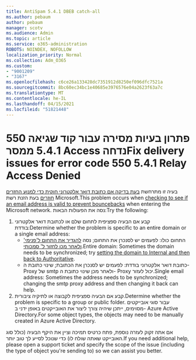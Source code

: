 ```yaml
---
title: AntiSpam 5.4.1 DBEB catch-all
ms.author: pebaum
author: pebaum
manager: scotv
ms.audience: Admin
ms.topic: article
ms.service: o365-administration
ROBOTS: NOINDEX, NOFOLLOW
localization_priority: Normal
ms.collection: Adm_O365
ms.custom:
- "9001209"
- "3167"
ms.openlocfilehash: c6ce26a133428dc7351912d8250ef096dfc7521a
ms.sourcegitcommit: 8bc60ec34bc1e40685e3976576e04a2623f63a7c
ms.translationtype: MT
ms.contentlocale: he-IL
ms.lasthandoff: 04/15/2021
ms.locfileid: "51821448"
---
```

# <a name="fix-delivery-issues-for-error-code-550-541-relay-access-denied"></a><span data-ttu-id="29822-102">פתרון בעיות מסירה עבור קוד שגיאה 550 5.4.1 ממסר Access נדחה</span><span class="sxs-lookup"><span data-stu-id="29822-102">Fix delivery issues for error code 550 5.4.1 Relay Access Denied</span></span>

<span data-ttu-id="29822-103">בעיה זו מתרחשת [בעת בדיקה אם כתובת דואר אלקטרוני חוקית כדי למנוע החזרים חוזרים](https://docs.microsoft.com/exchange/mail-flow-best-practices/use-directory-based-edge-blocking) בעת הזנת רשת Microsoft.</span><span class="sxs-lookup"><span data-stu-id="29822-103">This problem occurs when [checking to see if an email address is valid to prevent bouncebacks](https://docs.microsoft.com/exchange/mail-flow-best-practices/use-directory-based-edge-blocking) when entering the Microsoft network.</span></span> <span data-ttu-id="29822-104">נסה את הפעולות הבאות:</span><span class="sxs-lookup"><span data-stu-id="29822-104">Try the following:</span></span>

1. <span data-ttu-id="29822-105">קבע אם הבעיה ספציפית לתחום שלם או לכתובת דואר אלקטרוני בודדת:</span><span class="sxs-lookup"><span data-stu-id="29822-105">Determine whether the problem is specific to an entire domain or a single email address:</span></span>
    - <span data-ttu-id="29822-106">התחום כולו: לפעמים יש לסנכרן את התחום; נסה [להגדיר את התחום ל'פנימי' ולאחר מכן לחזור ל' סמכותי](https://docs.microsoft.com/exchange/mail-flow-best-practices/manage-accepted-domains/manage-accepted-domains).</span><span class="sxs-lookup"><span data-stu-id="29822-106">Entire domain: Sometimes the domain needs to be synchronized; try [setting the domain to Internal and then back to Authoritative](https://docs.microsoft.com/exchange/mail-flow-best-practices/manage-accepted-domains/manage-accepted-domains).</span></span>
    - <span data-ttu-id="29822-107">כתובת דואר אלקטרוני בודדת: לפעמים יש לסנכרן את הכתובת; שינוי כתובת ה- Proxy של smtp ולאחר מכן שינוי כתובת ה- Proxy יכול לעזור.</span><span class="sxs-lookup"><span data-stu-id="29822-107">Single email address: Sometimes the address needs to be synchronized; changing the smtp proxy address and then changing it back can help.</span></span>
2. <span data-ttu-id="29822-108">קבע אם הבעיה ספציפית לקבוצה או לתיקיה ציבורית.</span><span class="sxs-lookup"><span data-stu-id="29822-108">Determine whether the problem is specific to a group or public folder.</span></span> <span data-ttu-id="29822-109">עבור סוגי אובייקטים מסוימים, ייתכן שיהיה צורך ליצור את האובייקטים באופן ידני ב- Azure Active Directory.</span><span class="sxs-lookup"><span data-stu-id="29822-109">For some object types, the objects may need to be manually created in Azure Active Directory.</span></span>

<span data-ttu-id="29822-110">אם אתה זקוק לעזרה נוספת, פתח כרטיס תמיכה וציין את היקף הבעיה (כולל סוג האובייקט שאתה שולח לו) כדי שנוכל לסייע לך טוב יותר.</span><span class="sxs-lookup"><span data-stu-id="29822-110">If you need additional help, please open a support ticket and specify the scope of the issue (including the type of object you're sending to) so we can assist you better.</span></span>